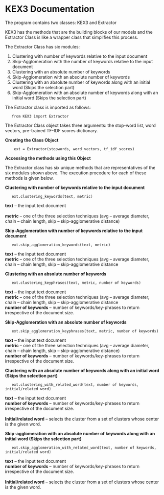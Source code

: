 
# KEX3 Documentation

The program contains two classes: KEX3 and Extractor

KEX3 has the methods that are the building blocks of our models and the Extractor Class is like a wrapper class that simplifies this process.

The Extractor Class has six modules:

1. Clustering with number of keywords relative to the input document
2. Skip-Agglomeration with the number of keywords relative to the input document
3. Clustering with an absolute number of keywords
4. Skip-Agglomeration with an absolute number of keywords
5. Clustering with an absolute number of keywords along with an initial word (Skips the selection part)
6. Skip-Agglomeration with an absolute number of keywords along with an initial word (Skips the selection part)

The Extractor class is imported as follows:

       from KEX3 import Extractor

The Extractor Class object takes three arguments: the stop-word list, word vectors, pre-trained TF-IDF scores dictionary.

**Creating the Class Object**

        ext = Extractor(stopwords, word_vectors, tf_idf_scores)

**Accessing the methods using this Object**

The Extractor class has six unique methods that are representatives of the six modules shown above. The execution procedure for each of these methods is given below.

**Clustering with number of keywords relative to the input document**

       ext.clustering_keywords(text, metric)

 **text** – the input text document<br>       
 **metric** – one of the three selection techniques (avg – average diameter, chain – chain length, skip – skip-agglomerative distance)

**Skip-Agglomeration with number of keywords relative to the input document**

       ext.skip_agglomeration_keywords(text, metric)

**text** – the input text document <br>
**metric** – one of the three selection techniques (avg – average diameter, chain – chain length, skip – skip-agglomerative distance

**Clustering with an absolute number of keywords**

       ext.clustering_keyphrases(text, metric, number of keywords)

**text** – the input text document<br> 
**metric** – one of the three selection techniques (avg – average diameter, chain – chain length, skip – skip-agglomerative distance<br> 
**number of keywords** – number of keywords/key-phrases to return irrespective of the document size. 

**Skip-Agglomeration with an absolute number of keywords**

       ext.skip_agglomeration_keyphrases(text, metric, number of keywords)

**text** – the input text document<br> 
**metric** – one of the three selection techniques (avg – average diameter, chain – chain length, skip – skip-agglomerative distance) <br>
**number of keywords** – number of keywords/key-phrases to return irrespective of the document size.

**Clustering with an absolute number of keywords along with an initial word (Skips the selection part)**

       ext.clustering_with_related_word(text, number of keywords, initial/related word)

**text** – the input text document <br>
**number of keywords** – number of keywords/key-phrases to return irrespective of the document size. <br>                          
**Initial/related word** – selects the cluster from a set of clusters whose center is the given word.

**Skip-agglomeration with an absolute number of keywords along with an initial word (Skips the selection part)**

       ext.skip_agglomeration_with_related_word(text, number of keywords, initial/related word)

**text** – the input text document<br>
**number of keywords** – number of keywords/key-phrases to return irrespective of the document size.<br>  
**Initial/related word** – selects the cluster from a set of clusters whose center is the given word.
